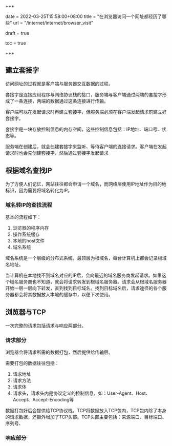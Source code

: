 +++

date = 2022-03-25T15:58:00+08:00
title = "在浏览器访问一个网址都经历了哪些"
url = "/internet/internet/browser_visit"

draft = true

toc = true

+++

## 建立套接字

访问网址的过程就是客户端与服务器交互数据的过程。

套接字是连接应用程序与网络协议栈的接口，服务端与客户端通过两端的套接字形成了一条连接，两端的数据通过这条连接进行传输。

客户端可以在发起请求时再建立套接字，但服务端必须在客户端发起请求前建立好套接字。

套接字是一块存放控制信息的内存空间，这些控制信息包括：IP地址、端口号、状态等。

服务端在创建后，就会创建套接字来监听、等待客户端的连接请求。客户端在发起请求时也会先创建套接字，然后通过套接字发起请求

## 根据域名查找IP

为了方便人们记忆，网站往往都会申请一个域名，而网络层使用IP地址作为目的地标识，因为需要将域名转化为IP。

### 域名转IP的查找流程

基本的流程如下：

1. 浏览器的程序内存
2. 操作系统缓存
3. 本地的host文件
4. 域名系统

域名系统是一个层级的分布式系统，最顶层为根域名，每台计算机上都会记录根域名地址。

当计算机在本地找不到域名对应的IP后，会向最近的域名服务商发起请求。如果这个域名服务商也不知道，就会将请求转发到根域名服务器。请求会从根域名服务器开始一层一层向下转发，直到找到目标域名。找到目标域名后，请求途径的各个服务器都会将其数据放入本地的缓存中，以便下次使用。

## 浏览器与TCP

一次完整的请求包括请求与响应两部分。

### 请求部分

浏览器会将请求所需的数据打包，然后提供给传输层。

需要打包的数据往往包括：

1. 请求地址
2. 请求方法
3. 请求体
4. 请求头，请求头内是协议定义的控制信息，如：User-Agent、Host、Accept、Accept-Encoding等

数据打包好后会提供给TCP协议栈。TCP将数据放入TCP包内，TCP包内除了本身的请求数据，还额外增加了TCP头部。TCP头部主要包括：来源端口、目标端口、序列号、

### 响应部分